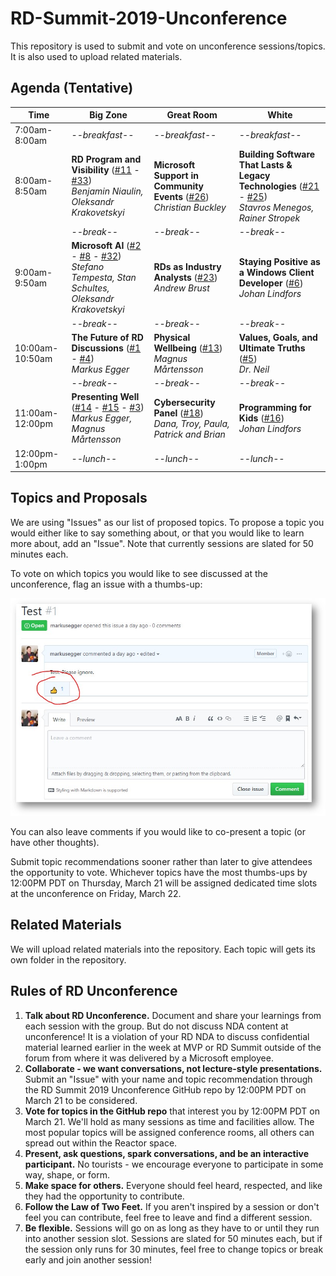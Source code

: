 # RD-Summit-2019-Unconference
This repository is used to submit and vote on unconference sessions/topics. It is also used to upload related materials.

## Agenda (Tentative)


| Time            | Big Zone      | Great Room    | White         |
|-----------------|---------------|---------------|---------------|
| 7:00am-8:00am   | *--breakfast--* | *--breakfast--* | *--breakfast--* |
| 8:00am-8:50am   | **RD Program and Visibility** ([#11](https://github.com/msrd/Summit-2019-Unconference/issues/11) - [#33](https://github.com/msrd/Summit-2019-Unconference/issues/33))<br/>*Benjamin Niaulin, Oleksandr Krakovetskyi* | **Microsoft Support in Community Events** ([#26](https://github.com/msrd/Summit-2019-Unconference/issues/26))<br/>*Christian Buckley* | **Building Software That Lasts & Legacy Technologies** ([#21](https://github.com/msrd/Summit-2019-Unconference/issues/21) - [#25](https://github.com/msrd/Summit-2019-Unconference/issues/25))<br/>*Stavros Menegos, Rainer Stropek* |
|                 | *--break--*     | *--break--*     | *--break--*     |
| 9:00am-9:50am   | **Microsoft AI** ([#2](https://github.com/msrd/Summit-2019-Unconference/issues/2) - [#8](https://github.com/msrd/Summit-2019-Unconference/issues/8) - [#32](https://github.com/msrd/Summit-2019-Unconference/issues/32))<br/>*Stefano Tempesta, Stan Schultes, Oleksandr Krakovetskyi* | **RDs as Industry Analysts** ([#23](https://github.com/msrd/Summit-2019-Unconference/issues/23))<br/>*Andrew Brust* | **Staying Positive as a Windows Client Developer** ([#6](https://github.com/msrd/Summit-2019-Unconference/issues/6))<br/>*Johan Lindfors* |
|                 | *--break--*     | *--break--*     | *--break--*     |
| 10:00am-10:50am | **The Future of RD Discussions** ([#1](https://github.com/msrd/Summit-2019-Unconference/issues/1) - [#4](https://github.com/msrd/Summit-2019-Unconference/issues/4))<br/>*Markus Egger* | **Physical Wellbeing** ([#13](https://github.com/msrd/Summit-2019-Unconference/issues/13))<br/>*Magnus Mårtensson* | **Values, Goals, and Ultimate Truths** ([#5](https://github.com/msrd/Summit-2019-Unconference/issues/5))<br/>*Dr. Neil* |
|                 | *--break--*     | *--break--*     | *--break--*     |
| 11:00am-12:00pm | **Presenting Well** ([#14](https://github.com/msrd/Summit-2019-Unconference/issues/14) - [#15](https://github.com/msrd/Summit-2019-Unconference/issues/15) - [#3](https://github.com/msrd/Summit-2019-Unconference/issues/3))<br/>*Markus Egger, Magnus Mårtensson* | **Cybersecurity Panel** ([#18](https://github.com/msrd/Summit-2019-Unconference/issues/18))<br/>*Dana, Troy, Paula, Patrick and Brian* | **Programming for Kids** ([#16](https://github.com/msrd/Summit-2019-Unconference/issues/16))<br/>*Johan Lindfors* |
| 12:00pm-1:00pm  | *--lunch--*     | *--lunch--*     | *--lunch--*     |



## Topics and Proposals

We are using "Issues" as our list of proposed topics. To propose a topic you would either like to say something about, or that you would like to learn more about, add an "Issue". Note that currently sessions are slated for 50 minutes each.

To vote on which topics you would like to see discussed at the unconference, flag an issue with a thumbs-up:

![How to upvote a session](GitHubCapture1.png)

You can also leave comments if you would like to co-present a topic (or have other thoughts).

Submit topic recommendations sooner rather than later to give attendees the opportunity to vote. Whichever topics have the most thumbs-ups by 12:00PM PDT on Thursday, March 21 will be assigned dedicated time slots at the unconference on Friday, March 22. 

## Related Materials

We will upload related materials into the repository. Each topic will gets its own folder in the repository.

## Rules of RD Unconference

1.  **Talk about RD Unconference.** Document and share your learnings from each session with the group. But do not discuss NDA content at unconference! It is a violation of your RD NDA to discuss confidential material learned earlier in the week at MVP or RD Summit outside of the forum from where it was delivered by a Microsoft employee. 
2.  **Collaborate - we want conversations, not lecture-style presentations.** Submit an "Issue" with your name and topic recommendation through the RD Summit 2019 Unconference GitHub repo by 12:00PM PDT on March 21 to be considered.  
3.  **Vote for topics in the GitHub repo** that interest you by 12:00PM PDT on March 21. We'll hold as many sessions as time and facilities allow. The most popular topics will be assigned conference rooms, all others can spread out within the Reactor space.
4.  **Present, ask questions, spark conversations, and be an interactive participant.** No tourists - we encourage everyone to participate in some way, shape, or form. 
5.  **Make space for others.** Everyone should feel heard, respected, and like they had the opportunity to contribute.
6. **Follow the Law of Two Feet.** If you aren't inspired by a session or don't feel you can contribute, feel free to leave and find a different session. 
7.  **Be flexible.** Sessions will go on as long as they have to or until they run into another session slot. Sessions are slated for 50 minutes each, but if the session only runs for 30 minutes, feel free to change topics or break early and join another session! 
